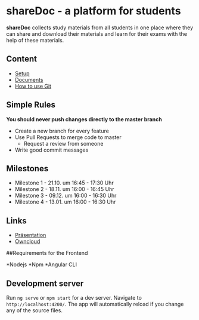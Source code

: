 # shareDoc - a platform for students

**shareDoc** collects study materials from all students in one place where they can share and download their materials and learn for their exams with the help of these materials.

## Content
* [Setup](https://gitlab.informatik.haw-hamburg.de/acm321/sharedoc-app/blob/master/Setup.md)
* [Documents](https://gitlab.informatik.haw-hamburg.de/acm321/sharedoc-app/tree/master/Documents/01_Requirements/01_Analyse)
* [How to use Git](https://gitlab.informatik.haw-hamburg.de/acm321/sharedoc-app/blob/master/How_to_use_git.md)

## Simple Rules
**You should never push changes directly to the master branch**

* Create a new branch for every feature
* Use Pull Requests to merge code to master
    * Request a review from someone
* Write good commit messages


## Milestones
* Milestone 1 - 21.10. um 16:45 - 17:30 Uhr
* Milestone 2 - 18.11. um 16:00 - 16:45 Uhr
* Milestone 3 - 09.12. um 16:00 - 16:30 Uhr
* Milestone 4 - 13.01. um 16:00 - 16:30 Uhr 

## Links
* [Präsentation](https://docs.google.com/presentation/d/1rslVkKotUgM8MrJTsWSXLtxtmuF1wf9uHDsZDGS-bOU/edit?usp=sharing)
* [Owncloud](https://cloud.haw-hamburg.de/index.php/f/27438247)

##Requirements for the Frontend

*Nodejs
*Npm
*Angular CLI

## Development server

Run `ng serve` or `npm start` for a dev server. Navigate to `http://localhost:4200/`. The app will automatically reload if you change any of the source files.


